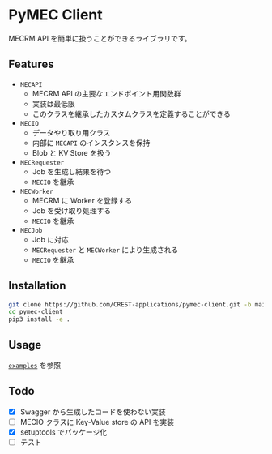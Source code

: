 # PyMEC Client

MECRM API を簡単に扱うことができるライブラリです。

## Features

- `MECAPI`
  - MECRM API の主要なエンドポイント用関数群
  - 実装は最低限
  - このクラスを継承したカスタムクラスを定義することができる
- `MECIO`
  - データやり取り用クラス
  - 内部に `MECAPI` のインスタンスを保持
  - Blob と KV Store を扱う
- `MECRequester`
  - Job を生成し結果を待つ
  - `MECIO` を継承
- `MECWorker`
  - MECRM に Worker を登録する
  - Job を受け取り処理する
  - `MECIO` を継承
- `MECJob`
  - Job に対応
  - `MECRequester` と `MECWorker` により生成される
  - `MECIO` を継承

## Installation

```sh
git clone https://github.com/CREST-applications/pymec-client.git -b main
cd pymec-client
pip3 install -e .
```

## Usage

[`examples`](./examples) を参照

## Todo

- [x] Swagger から生成したコードを使わない実装
- [ ] MECIO クラスに Key-Value store の API を実装
- [x] setuptools でパッケージ化
- [ ] テスト
